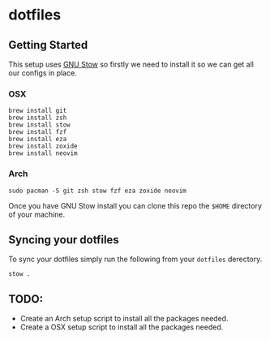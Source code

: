# dotfiles

## Getting Started

This setup uses [GNU Stow](https://www.gnu.org/software/stow/) so firstly 
we need to install it so we can get all our configs in place.

### OSX

```shell
brew install git
brew install zsh
brew install stow
brew install fzf
brew install eza
brew install zoxide
brew install neovim
```

### Arch

```shell
sudo pacman -S git zsh stow fzf eza zoxide neovim
```

Once you have GNU Stow install you can clone this repo the `$HOME` directory
of your machine.

## Syncing your dotfiles

To sync your dotfiles simply run the following from your `dotfiles` derectory.

```shell
stow .
```

## TODO:

 - Create an Arch setup script to install all the packages needed.
 - Create a OSX setup script to install all the packages needed.
